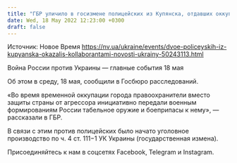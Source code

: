 ```yaml
---
title: "ГБР уличило в госизмене полицейских из Купянска, отдавших оккупантам оружие и боеприпасы"
date: Wed, 18 May 2022 12:23:00 +0300
draft: false
---
```

Источник: Новое Время https://nv.ua/ukraine/events/dvoe-policeyskih-iz-kupyanska-okazalis-kollaborantami-novosti-ukrainy-50243113.html


Война России против Украины — главные события 18 мая

Об этом в среду, 18 мая, сообщили в Госбюро расследований.

«Во время временной оккупации города правоохранители вместо защиты страны от агрессора инициативно передали военным формированиям России табельное оружие и боеприпасы к нему», — рассказали в ГБР.

В связи с этим против полицейских было начато уголовное производство по ч. 4 ст. 111−1 УК Украины (государственная измена).

Присоединяйтесь к нам в соцсетях Facebook, Telegram и Instagram.
